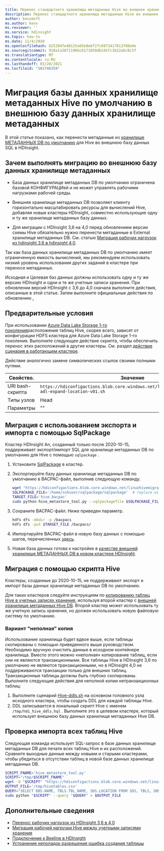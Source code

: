 ```yaml
---
title: Перенос стандартного хранилища метаданных Hive во внешнее хранилище метаданных на базе Azure HDInsight
description: Перенос стандартного хранилища метаданных Hive во внешнее хранилище метаданных на базе Azure HDInsight
author: kevxmsft
ms.author: kevx
ms.reviewer: ''
ms.service: hdinsight
ms.topic: how-to
ms.date: 11/4/2020
ms.openlocfilehash: 825204fe40125a65e8e6f27c6973417813700a9e
ms.sourcegitcommit: 910a1a38711966cb171050db245fc3b22abc8c5f
ms.translationtype: MT
ms.contentlocale: ru-RU
ms.lasthandoff: 03/20/2021
ms.locfileid: "101746359"
---
```

# <a name="migrate-default-hive-metastore-db-to-external-metastore-db"></a>Миграция базы данных хранилище метаданных Hive по умолчанию в внешнюю базу данных хранилище метаданных

В этой статье показано, как перенести метаданные из [хранилище МЕТАДАННЫХ DB по умолчанию](../hdinsight-use-external-metadata-stores.md#default-metastore) для Hive во внешнюю базу данных SQL в HDInsight. 

## <a name="why-migrate-to-external-metastore-db"></a>Зачем выполнять миграцию во внешнюю базу данных хранилище метаданных

* База данных хранилище метаданных DB по умолчанию ограничена базовой КОНФИГУРАЦИей и не может управлять рабочими нагрузками рабочей среды.

* Внешняя хранилище метаданных DB позволяет клиенту горизонтально масштабировать ресурсы для вычислений Hive, добавляя новые кластеры HDInsight, совместно использующие одну и ту же хранилище метаданных базу данных.

* Для миграции с HDInsight 3,6 на 4,0 перед обновлением версии схемы Hive обязательно нужно перенести метаданные в External хранилище метаданных DB. См. статью [Миграция рабочих нагрузок из hdinsight 3,6 в hdinsight 4,0](./apache-hive-migrate-workloads.md).

Так как база данных хранилище метаданных DB по умолчанию имеет ограниченную емкость вычислений, мы рекомендуем использовать низкий уровень использования других заданий в кластере при переносе метаданных.

Исходная и Целевая баз данных должны использовать одну и ту же версию HDInsight и одни и те же учетные записи хранения. При обновлении версий HDInsight с 3,6 до 4,0 сначала выполните действия, описанные в этой статье. Затем выполните официальные действия по обновлению [.](./apache-hive-migrate-workloads.md)

## <a name="prerequisites"></a>Предварительные условия

При использовании [Azure Data Lake Storage 1-го поколения](../overview-data-lake-storage-gen1.md)расположения таблиц Hive, скорее всего, зависят от конфигурации HDFS кластера для Azure Data Lake Storage 1-го поколения. Выполните следующее действие скрипта, чтобы обеспечить перенос этих расположений в другие кластеры. См. раздел [действие сценария в работающем кластере](../hdinsight-hadoop-customize-cluster-linux.md#script-action-to-a-running-cluster).

Действие аналогично замене символических ссылок своими полными путями.

|Свойство. | Значение |
|---|---|
|URI bash-скрипта|`https://hdiconfigactions.blob.core.windows.net/linuxhivemigrationv01/hive-adl-expand-location-v01.sh`|
|Типы узлов|Head|
|Параметры|""|

## <a name="migrate-with-exportimport-using-sqlpackage"></a>Миграция с использованием экспорта и импорта с помощью SqlPackage

Кластер HDInsight An, созданный только после 2020-10-15, поддерживает экспорт/импорт SQL для хранилище метаданных DB по умолчанию для Hive с помощью `sqlpackage` .

1. Установите [SqlPackage](https://docs.microsoft.com/sql/tools/sqlpackage-download#get-sqlpackage-net-core-for-linux) в кластер.

2. Экспортируйте базу данных хранилище метаданных DB по умолчанию в BACPAC-файл, выполнив следующую команду.

    ```bash
    wget "https://hdiconfigactions.blob.core.windows.net/linuxhivemigrationv01/hive_metastore_tool.py"
    SQLPACKAGE_FILE='/home/sshuser/sqlpackage/sqlpackage'  # replace with sqlpackage location
    TARGET_FILE='hive.bacpac'
    sudo python hive_metastore_tool.py --sqlpackagefile $SQLPACKAGE_FILE --targetfile $TARGET_FILE
    ```

3. Сохраните BACPAC-файл. Ниже приведен параметр.

    ```bash
    hdfs dfs -mkdir -p /bacpacs
    hdfs dfs -put $TARGET_FILE /bacpacs/
    ```

4. Импортируйте BACPAC-файл в новую базу данных с помощью шагов, перечисленных [здесь](../../azure-sql/database/database-import.md).

5. Новая база данных готова к настройке в [качестве внешней хранилище МЕТАДАННЫХ DB в новом кластере HDInsight](../hdinsight-use-external-metadata-stores.md#select-a-custom-metastore-during-cluster-creation).

## <a name="migrate-using-hive-script"></a>Миграция с помощью скрипта Hive

Кластеры, созданные до 2020-10-15, не поддерживают экспорт и импорт базы данных хранилище метаданных DB по умолчанию.

Для таких кластеров следуйте инструкциям по [копированию таблиц Hive в учетных записях хранения](./hive-migration-across-storage-accounts.md), используя второй кластер с [внешней хранилище метаданных Hive DB](../hdinsight-use-external-metadata-stores.md#select-a-custom-metastore-during-cluster-creation). Второй кластер может использовать ту же учетную запись хранения, но должен использовать новую файловую систему по умолчанию.

### <a name="option-to-shallow-copy"></a>Вариант "неполная" копия
Использование хранилища будет вдвое выше, если таблицы скопированы с помощью приведенного выше руководством. Необходимо вручную очистить данные в исходном контейнере хранилища.
Вместо этого можно «неполная» копирование таблиц, если они не являются транзакционными. Все таблицы Hive в HDInsight 3,6 по умолчанию не являются транзакционными, но в HDInsight 4,0 не поддерживаются транзакции только для внешних таблиц. Транзакционные таблицы должны быть глубоко скопированы. Выполните следующие действия для неполной копии нетранзакционных таблиц:

1. Выполните сценарий [Hive-ddls.sh](https://hdiconfigactions.blob.core.windows.net/linuxhivemigrationv01/hive-ddls.sh) на основном головного узла исходного кластера, чтобы создать DDL для каждой таблицы Hive.
2. DDL записывается в локальный скрипт Hive с именем `/tmp/hdi_hive_ddls.hql` . Выполните это в целевом кластере, который использует внешнюю базу данных хранилище метаданных Hive DB.

## <a name="verify-that-all-hive-tables-are-imported"></a>Проверка импорта всех таблиц Hive

Следующая команда использует SQL-запрос в базе данных хранилище метаданных DB для печати всех таблиц Hive и их расположений. Сравните выходные данные между новыми и старыми кластерами, чтобы убедиться в отсутствии таблиц в новой базе данных хранилище метаданных DB.

```bash
SCRIPT_FNAME='hive_metastore_tool.py'
SCRIPT="/tmp/$SCRIPT_FNAME"
wget -O "$SCRIPT" "https://hdiconfigactions.blob.core.windows.net/linuxhivemigrationv01/$SCRIPT_FNAME"
OUTPUT_FILE='/tmp/hivetables.csv'
QUERY="SELECT DBS.NAME, TBLS.TBL_NAME, SDS.LOCATION FROM SDS, TBLS, DBS WHERE TBLS.SD_ID = SDS.SD_ID AND TBLS.DB_ID = DBS.DB_ID ORDER BY DBS.NAME, TBLS.TBL_NAME ASC;"
sudo python "$SCRIPT" --query "$QUERY" > $OUTPUT_FILE
```

## <a name="further-reading"></a>Дополнительные сведения

* [Перенос рабочих нагрузок из HDInsight 3,6 в 4,0](./apache-hive-migrate-workloads.md)
* [Миграция рабочей нагрузки Hive между учетными записями хранения](./hive-migration-across-storage-accounts.md)
* [Подключение к Beeline в HDInsight](../hadoop/connect-install-beeline.md)
* [Устранение неполадок разрешения ошибка создания таблицы](./interactive-query-troubleshoot-permission-error-create-table.md)

